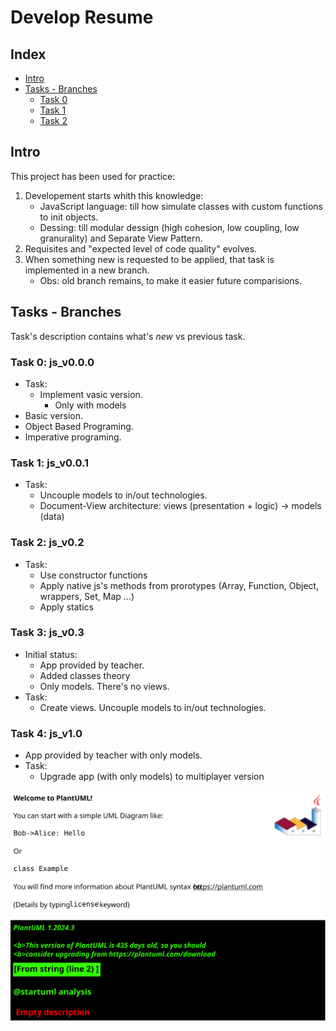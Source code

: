 # Develop Resume

## Index
* [Intro](#intro)
* [Tasks - Branches](#tasks---branches)
    * [Task 0](#task-0-js_v00)
    * [Task 1](#task-1-js_v001)
    * [Task 2](#task-2-js_v02)

## Intro
This project has been used for practice:

1. Developement starts whith this knowledge:
    - JavaScript language: till how simulate classes with custom functions to init objects.
    - Dessing: till modular dessign (high cohesion, low coupling, low granurality) and Separate View Pattern.
2. Requisites and "expected level of code quality" evolves.
3. When something new is requested to be applied, that task is implemented in a new branch.
    - Obs: old branch remains, to make it easier future comparisions.

## Tasks - Branches
Task's description contains what's <i>new</i> vs previous task.

### Task 0: js_v0.0.0
- Task:
    - Implement vasic version.
        - Only with models        
- Basic version.
- Object Based Programing.
- Imperative programing.

### Task 1: js_v0.0.1
- Task: 
    - Uncouple models to in/out technologies.
    - Document-View architecture: views (presentation + logic) -> models (data)

### Task 2: js_v0.2
- Task:
    - Use constructor functions
    - Apply native js's methods from prorotypes (Array, Function, Object, wrappers, Set, Map ...) 
    - Apply statics   

### Task 3: js_v0.3
- Initial status:
    - App provided by teacher.
    - Added classes theory
    - Only models. There's no views.
- Task:
    - Create views. Uncouple models to in/out technologies.

### Task 4: js_v1.0
- App provided by teacher with only models.
- Task:
    - Upgrade app (with only models) to multiplayer version

![Analysys](../../out/docs/dev-resume/src/analysis/analysis.svg)